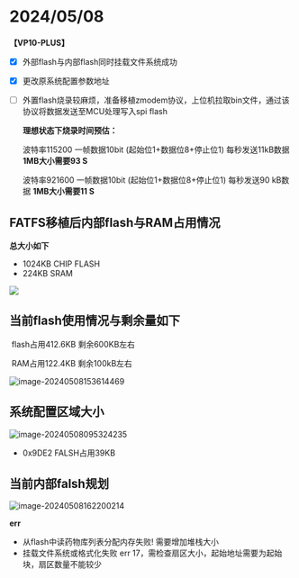 # 2024/05/08

**【VP10-PLUS】**

- [x] 外部flash与内部flash同时挂载文件系统成功

- [x] 更改原系统配置参数地址

- [ ] 外置flash烧录较麻烦，准备移植zmodem协议，上位机拉取bin文件，通过该协议将数据发送至MCU处理写入spi flash

  **理想状态下烧录时间预估：**

   波特率115200  一帧数据10bit (起始位1+数据位8+停止位1)  每秒发送11kB数据   **1MB大小需要93 S**

   波特率921600 一帧数据10bit (起始位1+数据位8+停止位1)   每秒发送90 kB数据  **1MB大小需要11 S**

  

## FATFS移植后内部flash与RAM占用情况

**总大小如下**

- 1024KB      CHIP FLASH
-  224KB       SRAM     

![](https://newbie-typora.oss-cn-shenzhen.aliyuncs.com/zhongke/image-20240508102117508.png)

## 当前flash使用情况与剩余量如下

​         flash占用412.6KB        剩余600KB左右

​          RAM占用122.4KB         剩余100kB左右

![image-20240508153614469](https://newbie-typora.oss-cn-shenzhen.aliyuncs.com/zhongke/image-20240508153614469.png)

## 系统配置区域大小

![image-20240508095324235](https://newbie-typora.oss-cn-shenzhen.aliyuncs.com/zhongke/image-20240508095324235.png)

- 0x9DE2     FALSH占用39KB

## 当前内部falsh规划

![image-20240508162200214](https://newbie-typora.oss-cn-shenzhen.aliyuncs.com/zhongke/image-20240508162200214.png)

**err**

- 从flash中读药物库列表分配内存失败!    需要增加堆栈大小
- 挂载文件系统或格式化失败 err 17，需检查扇区大小，起始地址需要为起始块，扇区数量不能较少

